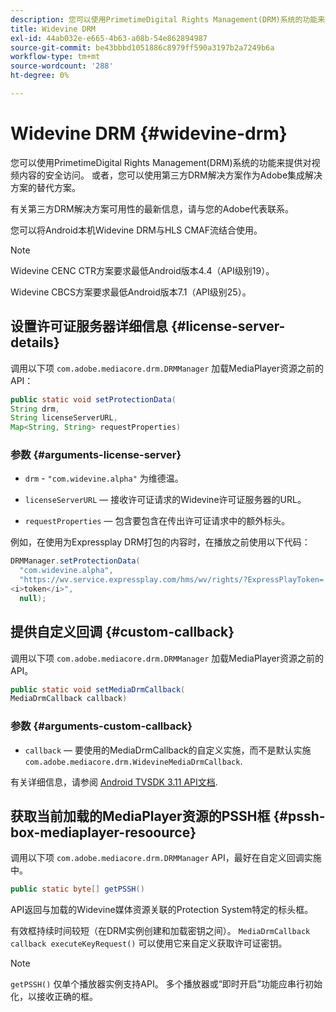 ```yaml
---
description: 您可以使用PrimetimeDigital Rights Management(DRM)系统的功能来提供对视频内容的安全访问。 或者，您可以使用第三方DRM解决方案作为Adobe集成解决方案的替代方案。
title: Widevine DRM
exl-id: 44ab032e-e665-4b63-a08b-54e862894987
source-git-commit: be43bbbd1051886c8979ff590a3197b2a7249b6a
workflow-type: tm+mt
source-wordcount: '288'
ht-degree: 0%

---
```


# Widevine DRM {#widevine-drm}

您可以使用PrimetimeDigital Rights Management(DRM)系统的功能来提供对视频内容的安全访问。 或者，您可以使用第三方DRM解决方案作为Adobe集成解决方案的替代方案。

有关第三方DRM解决方案可用性的最新信息，请与您的Adobe代表联系。

<!--<a id="section_1385440013EF4A9AA45B6AC98919E662"></a>-->

您可以将Android本机Widevine DRM与HLS CMAF流结合使用。

>[!NOTE]
>
> Widevine CENC CTR方案要求最低Android版本4.4（API级别19）。
>
> Widevine CBCS方案要求最低Android版本7.1（API级别25）。

## 设置许可证服务器详细信息 {#license-server-details}

调用以下项 `com.adobe.mediacore.drm.DRMManager` 加载MediaPlayer资源之前的API：

```java
public static void setProtectionData(
String drm,
String licenseServerURL,
Map<String, String> requestProperties)
```

### 参数 {#arguments-license-server}

* `drm` - `"com.widevine.alpha"` 为维德温。

* `licenseServerURL`  — 接收许可证请求的Widevine许可证服务器的URL。

* `requestProperties`  — 包含要包含在传出许可证请求中的额外标头。

例如，在使用为Expressplay DRM打包的内容时，在播放之前使用以下代码：

```java
DRMManager.setProtectionData(
  "com.widevine.alpha",  
  "https://wv.service.expressplay.com/hms/wv/rights/?ExpressPlayToken= 
<i>token</i>",  
  null);
```

## 提供自定义回调 {#custom-callback}

调用以下项 `com.adobe.mediacore.drm.DRMManager` 加载MediaPlayer资源之前的API。

```java
public static void setMediaDrmCallback(
MediaDrmCallback callback)
```

### 参数 {#arguments-custom-callback}

* `callback`  — 要使用的MediaDrmCallback的自定义实施，而不是默认实施 `com.adobe.mediacore.drm.WidevineMediaDrmCallback`.

有关详细信息，请参阅 [Android TVSDK 3.11 API文档](https://help.adobe.com/en_US/primetime/api/psdk/javadoc3.11/index.html).

## 获取当前加载的MediaPlayer资源的PSSH框 {#pssh-box-mediaplayer-resoource}

调用以下项 `com.adobe.mediacore.drm.DRMManager` API，最好在自定义回调实施中。

```java
public static byte[] getPSSH()
```

API返回与加载的Widevine媒体资源关联的Protection System特定的标头框。

有效框持续时间较短（在DRM实例创建和加载密钥之间）。 `MediaDrmCallback callback executeKeyRequest()` 可以使用它来自定义获取许可证密钥。

>[!NOTE]
>
> `getPSSH()` 仅单个播放器实例支持API。 多个播放器或“即时开启”功能应串行初始化，以接收正确的框。
